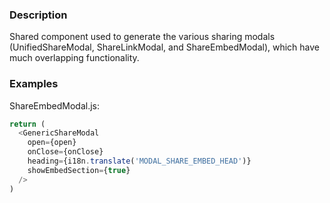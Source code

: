 ### Description

Shared component used to generate the various sharing modals (UnifiedShareModal, ShareLinkModal, and ShareEmbedModal), which have much overlapping functionality.

### Examples

ShareEmbedModal.js:
```js
return (
  <GenericShareModal
    open={open}
    onClose={onClose}
    heading={i18n.translate('MODAL_SHARE_EMBED_HEAD')}
    showEmbedSection={true}
  />
)
```
